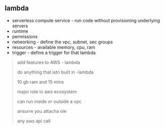 ## lambda

- serverless compute service - run code without provisioning underlying servers
- runtime
- permissions
- networking -  define the vpc, subnet, sec groups
- resources - available memory, cpu, ram
- trigger - define a trigger for that lambda

> add features to AWS - lambda
>
> do anything that istn built in -lambda
>
> 10 gb ram and 15 mins
>
> major role in aws  ecosystem
>
> can run inside or outside a vpc
>
> ansurre you attacha ole
>
> any aws api call